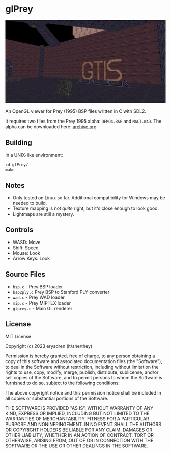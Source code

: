# glPrey

![a 3d level viewed in wireframe](.github/demo4_bsp_gl.png)

An OpenGL viewer for Prey (1995) BSP files written in C with SDL2.

It requires two files from the Prey 1995 alpha: `DEMO4.BSP` and `MACT.WAD`. The alpha can be downloaded here: [archive.org](https://archive.org/details/prey-1195/)

## Building

In a UNIX-like environment:

```
cd glPrey/
make
```

## Notes

- Only tested on Linux so far. Additional compatibility for Windows may be needed to build.
- Texture mapping is not *quite* right, but it's close enough to look good.
- Lightmaps are still a mystery.

## Controls

- WASD: Move
- Shift: Speed
- Mouse: Look
- Arrow Keys: Look

## Source Files

- `bsp.c` - Prey BSP loader
- `bsp2ply.c` Prey BSP to Stanford PLY converter
- `wad.c` - Prey WAD loader
- `mip.c` - Prey MIPTEX loader
- `glprey.c` - Main GL renderer

## License

MIT License

Copyright (c) 2023 erysdren (it/she/they)

Permission is hereby granted, free of charge, to any person obtaining a copy
of this software and associated documentation files (the "Software"), to deal
in the Software without restriction, including without limitation the rights
to use, copy, modify, merge, publish, distribute, sublicense, and/or sell
copies of the Software, and to permit persons to whom the Software is
furnished to do so, subject to the following conditions:

The above copyright notice and this permission notice shall be included in all
copies or substantial portions of the Software.

THE SOFTWARE IS PROVIDED "AS IS", WITHOUT WARRANTY OF ANY KIND, EXPRESS OR
IMPLIED, INCLUDING BUT NOT LIMITED TO THE WARRANTIES OF MERCHANTABILITY,
FITNESS FOR A PARTICULAR PURPOSE AND NONINFRINGEMENT. IN NO EVENT SHALL THE
AUTHORS OR COPYRIGHT HOLDERS BE LIABLE FOR ANY CLAIM, DAMAGES OR OTHER
LIABILITY, WHETHER IN AN ACTION OF CONTRACT, TORT OR OTHERWISE, ARISING FROM,
OUT OF OR IN CONNECTION WITH THE SOFTWARE OR THE USE OR OTHER DEALINGS IN THE
SOFTWARE.
